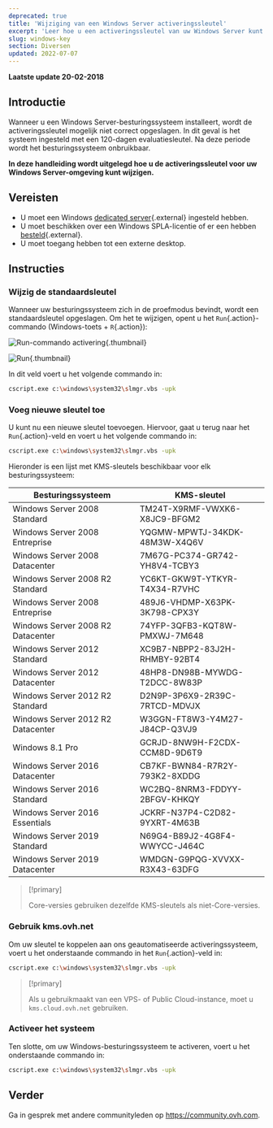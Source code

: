 ```yaml
---
deprecated: true
title: 'Wijziging van een Windows Server activeringssleutel'
excerpt: 'Leer hoe u een activeringssleutel van uw Windows Server kunt wijzigen'
slug: windows-key
section: Diversen
updated: 2022-07-07
---
```


**Laatste update 20-02-2018**

## Introductie

Wanneer u een Windows Server-besturingssysteem installeert, wordt de activeringssleutel mogelijk niet correct opgeslagen. In dit geval is het systeem ingesteld met een 120-dagen evaluatiesleutel. Na deze periode wordt het besturingssysteem onbruikbaar.

**In deze handleiding wordt uitgelegd hoe u de activeringssleutel voor uw Windows Server-omgeving kunt wijzigen.**


## Vereisten

- U moet een Windows [dedicated server](https://www.ovh.nl/dedicated_servers/){.external} ingesteld hebben. 
- U moet beschikken over een Windows SPLA-licentie of er een hebben [besteld](https://www.ovh.nl/dedicated_servers/tarieven-windows-licenties-2014.xml){.external}. 
- U moet toegang hebben tot een externe desktop. 


## Instructies

### Wijzig de standaardsleutel

Wanneer uw besturingssysteem zich in de proefmodus bevindt, wordt een standaardsleutel opgeslagen. Om het te wijzigen, opent u het `Run`{.action}-commando (Windows-toets + `R`{.action}):

![Run-commando activering](images/executer.png){.thumbnail}


![Run](images/executer2.png){.thumbnail}

In dit veld voert u het volgende commando in:  

```bash
cscript.exe c:\windows\system32\slmgr.vbs -upk
```

### Voeg nieuwe sleutel toe

U kunt nu een nieuwe sleutel toevoegen. Hiervoor, gaat u terug naar het `Run`{.action}-veld en voert u het volgende commando in:
```bash
cscript.exe c:\windows\system32\slmgr.vbs -upk
```

Hieronder is een lijst met KMS-sleutels beschikbaar voor elk besturingssysteem:

|Besturingssysteem|KMS-sleutel|
|---|---|
|Windows Server 2008 Standard|TM24T-X9RMF-VWXK6-X8JC9-BFGM2|
|Windows Server 2008 Entreprise|YQGMW-MPWTJ-34KDK-48M3W-X4Q6V|
|Windows Server 2008 Datacenter|7M67G-PC374-GR742-YH8V4-TCBY3|
|Windows Server 2008 R2 Standard|YC6KT-GKW9T-YTKYR-T4X34-R7VHC|
|Windows Server 2008 Entreprise|489J6-VHDMP-X63PK-3K798-CPX3Y|
|Windows Server 2008 R2 Datacenter|74YFP-3QFB3-KQT8W-PMXWJ-7M648|
|Windows Server 2012 Standard|XC9B7-NBPP2-83J2H-RHMBY-92BT4|
|Windows Server 2012 Datacenter|48HP8-DN98B-MYWDG-T2DCC-8W83P|
|Windows Server 2012 R2 Standard|D2N9P-3P6X9-2R39C-7RTCD-MDVJX|
|Windows Server 2012 R2 Datacenter|W3GGN-FT8W3-Y4M27-J84CP-Q3VJ9|
|Windows 8.1 Pro|GCRJD-8NW9H-F2CDX-CCM8D-9D6T9|
|Windows Server 2016 Datacenter|CB7KF-BWN84-R7R2Y-793K2-8XDDG|
|Windows Server 2016 Standard|WC2BQ-8NRM3-FDDYY-2BFGV-KHKQY|
|Windows Server 2016 Essentials|JCKRF-N37P4-C2D82-9YXRT-4M63B|
|Windows Server 2019 Standard|N69G4-B89J2-4G8F4-WWYCC-J464C|
|Windows Server 2019 Datacenter|WMDGN-G9PQG-XVVXX-R3X43-63DFG|

> [!primary]
>
> Core-versies gebruiken dezelfde KMS-sleutels als niet-Core-versies.
> 


### Gebruik kms.ovh.net

Om uw sleutel te koppelen aan ons geautomatiseerde activeringssysteem, voert u het onderstaande commando in het `Run`{.action}-veld in:

```bash
cscript.exe c:\windows\system32\slmgr.vbs -upk
```

> [!primary]
>
> Als u gebruikmaakt van een VPS- of Public Cloud-instance, moet u `kms.cloud.ovh.net` gebruiken.
> 

### Activeer het systeem

Ten slotte, om uw Windows-besturingssysteem te activeren, voert u het onderstaande commando in:

```bash
cscript.exe c:\windows\system32\slmgr.vbs -upk
```

## Verder

Ga in gesprek met andere communityleden op <https://community.ovh.com>.